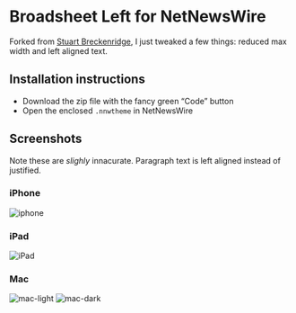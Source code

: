# Broadsheet Left for NetNewsWire
Forked from [Stuart Breckenridge](https://github.com/stuartbreckenridge/NNWThemesBroadsheet), I just tweaked a few things: reduced max width and left aligned text.

## Installation instructions
- Download the zip file with the fancy green “Code” button
- Open the enclosed `.nnwtheme` in NetNewsWire


## Screenshots
Note these are *slighly* innacurate. Paragraph text is left aligned instead of justified.

### iPhone
![iphone](https://user-images.githubusercontent.com/7046652/133397389-64748ba8-a396-4633-a356-1da8a97a82d9.png)

### iPad
![iPad](https://user-images.githubusercontent.com/7046652/133399073-192830c5-d08b-48cc-ad52-23c18fe7c1cc.png)

### Mac
![mac-light](https://user-images.githubusercontent.com/7046652/133399484-acd6d66a-c3dd-4a98-a0a6-a717aac1a209.png)
![mac-dark](https://user-images.githubusercontent.com/7046652/133399533-1e776e29-280c-4da1-b158-b24145dd0eda.png)
